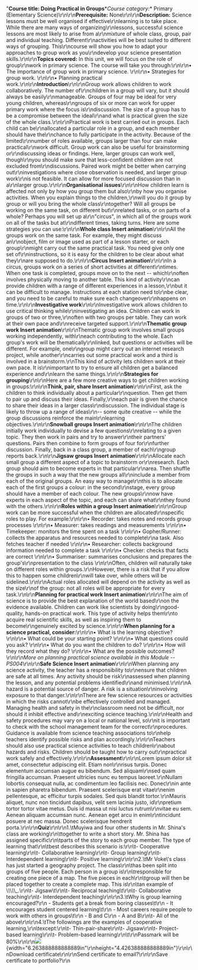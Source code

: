 "**Course title: Doing Practical in Groups**\**Course category:** Primary (Elementary Science)\r\n\r\n**Prerequisite:** None\r\n\r\n**Description:** Science lessons must be well organised if effective\r\nlearning is to take place. While there are many ways of organizing\r\nlessons, successful science lessons are most likely to arise from a\r\nmixture of whole class, group, pair and individual teaching. Different\r\nactivities will be best suited to different ways of grouping. This\r\ncourse will show you how to adapt your approaches to group work as you\r\ndevelop your science presentation skills.\r\n\r\n**Topics covered:** In this unit, we will focus on the role of group\r\nwork in primary science. The course will take you through:\r\n\r\n• The importance of group work in primary science. \r\n\r\n• Strategies for group work. \r\n\r\n• Planning practical work.\r\n\r\n**Introduction**\r\n\r\nGroup work allows children to work collaboratively. The number of\r\nchildren in a group will vary, but it should always be easily\r\nmanageable. Groups of four may be ideal for very young children, whereas\r\ngroups of six or more can work for upper primary work where the focus is\r\ndiscussion. The size of a group has to be a compromise between the ideal\r\nand what is practical given the size of the whole class.\r\n\r\nPractical work is best carried out in groups. Each child can be\r\nallocated a particular role in a group, and each member should have the\r\nchance to fully participate in the activity. Because of the limited\r\nnumber of roles available, groups larger than four can make practical\r\nwork difficult. Group work can also be useful for brainstorming or\r\ndiscussing ideas or findings. Here, larger groups can work well, though\r\nyou should make sure that less-confident children are not excluded from\r\ndiscussions. Paired work might be better when carrying out\r\ninvestigations where close observation is needed, and larger group work\r\nis not feasible. It can allow for more focused discussion than in a\r\nlarger group.\r\n\r\n**Organisational issues**\r\n\r\nHow children learn is affected not only by how you group them but also\r\nby how you organise activities. When you explain things to the children,\r\nwill you do it group by group or will you bring the whole class\r\ntogether? Will all groups be working on the same task, on different but\r\nrelated tasks, or on parts of a whole? Perhaps you will set up a\r\n\"circus\", in which all of the groups work on all of the tasks but at\r\ndifferent times, taking turns. Here are some strategies you can use:\r\n\r\n**Whole class Insert animation**\r\n\r\nAll the groups work on the same task. For example, they might discuss an\r\nobject, film or image used as part of a lesson starter, or each group\r\nmight carry out the same practical task. You need give only one set of\r\ninstructions, so it is easy for the children to be clear about what they\r\nare supposed to do.\r\n\r\n**Circus Insert animation**\r\n\r\nIn a circus, groups work on a series of short activities at different\r\ntimes. When one task is completed, groups move on to the next -- which\r\noften involves physically moving to another table. This kind of activity\r\ncan provide children with a range of different experiences in a lesson,\r\nbut it can be difficult to manage. Instructions at each station need to\r\nbe clear, and you need to be careful to make sure each changeover\r\nhappens on time.\r\n\r\n**Investigative work**\r\n\r\nInvestigative work allows children to use critical thinking while\r\ninvestigating an idea. Children can work in groups of two or three,\r\noften with two groups per table. They can work at their own pace and\r\nreceive targeted support.\r\n\r\n**Thematic group work Insert animation**\r\n\r\nThematic group work involves small groups working independently, with\r\neach contributing to the whole. Each group's work will be thematically\r\nlinked, but questions or activities will be different. For example, one\r\ngroup might carry out an internet research project, while another\r\ncarries out some practical work and a third is involved in a brainstorm.\r\nThis kind of activity lets children work at their own pace. It is\r\nimportant to try to ensure all children get a balanced experience and\r\nlearn the same things.\r\n\r\n**Strategies for grouping**\r\n\r\nHere are a few more creative ways to get children working in groups:\r\n\r\n**Think, pair, share Insert animation**\r\n\r\nFirst, ask the children to think individually about a particular\r\nquestion. Then get them to pair up and discuss their ideas. Finally,\r\neach pair is given the chance to share their ideas in a larger class\r\ndiscussion. The individual stage is likely to throw up a range of ideas\r\n-- some quite creative -- while the group discussions reinforce the main\r\nlearning objectives.\r\n\r\n**Snowball groups Insert animation**\r\n\r\nThe children initially work individually to devise a few questions\r\nrelating to a given topic. They then work in pairs and try to answer\r\ntheir partners' questions. Pairs then combine to form groups of four for\r\nfurther discussion. Finally, back in a class group, a member of each\r\ngroup reports back.\r\n\r\n**Jigsaw groups Insert animation**\r\n\r\nAllocate each small group a different aspect of a topic to brainstorm or\r\nresearch. Each group should aim to become experts in that particular\r\narea. Then shuffle the groups in such a way that the new groups all\r\ninclude a member from each of the original groups. An easy way to manage\r\nthis is to allocate each of the first groups a colour: in the second\r\nstage, every group should have a member of each colour. The new groups\r\nnow have experts in each aspect of the topic, and each can share what\r\nthey found with the others.\r\n\r\n**Roles within a group Insert animation**\r\n\r\nGroup work can be more successful when the children are allocated\r\nspecific roles to play. For example:\r\n\r\n• Recorder: takes notes and records group processes \r\n\r\n• Measurer: takes readings and measurements \r\n\r\n• Timekeeper: monitors the time spent on a task \r\n\r\n• Gopher/Runner: collects the apparatus and resources needed to complete\r\na task. Also fetches teacher if needed \r\n\r\n• Researcher: collects background information needed to complete a task \r\n\r\n• Checker: checks that facts are correct \r\n\r\n• Summariser: summarises conclusions and prepares the group's\r\npresentation to the class \r\n\r\nOften, children will naturally take on different roles within groups.\r\nHowever, there is a risk that if you allow this to happen some children\r\nwill take over, while others will be sidelined.\r\n\r\nActual roles allocated will depend on the activity as well as the size\r\nof the group: not all roles will be appropriate for every task.\r\n\r\n**Planning for practical work Insert animation**\r\n\r\nThe aim of science is to provide the best explanation of the world based\r\non the evidence available. Children can work like scientists by doing\r\ngood-quality, hands-on practical work. This type of activity helps them\r\nto acquire real scientific skills, as well as inspiring them to become\r\ngenuinely excited by science.\r\n\r\n**When planning for a science practical, consider:**\r\n\r\n• What is the learning objective? \r\n\r\n• What could be your starting point? \r\n\r\n• What questions could you ask? \r\n\r\n• What do you want the children to do? \r\n\r\n• How will they record what they do? \r\n\r\n• What are the possible outcomes? \r\n\r\n*More on planning practical science available in this Module -- PS004*\r\n\r\n**Safe Science Insert animation**\r\n\r\nWhen planning any science activity, the teacher has a responsibility to\r\nensure that children are safe at all times. Any activity should be risk\r\nassessed when planning the lesson, and any potential problems identified\r\nand minimised.\r\n\r\nA hazard is a potential source of danger. A risk is a situation\r\ninvolving exposure to that danger.\r\n\r\nThere are few science resources or activities in which the risks cannot\r\nbe effectively controlled and managed. Managing health and safety in the\r\nclassroom need not be difficult, nor should it inhibit effective and\r\nexciting science teaching.\r\n\r\nHealth and safety procedures may vary on a local or national level, so\r\nit is important to check with the school management team for the correct\r\nprocedures. Guidance is available from science teaching associations to\r\nhelp teachers identify possible risks and plan accordingly.\r\n\r\nTeachers should also use practical science activities to teach children\r\nabout hazards and risks. Children should be taught how to carry out\r\npractical work safely and effectively.\r\n\r\n**Assessment**\r\n\r\nLorem ipsum dolor sit amet, consectetur adipiscing elit. Etiam non\r\nrisus turpis. Donec elementum accumsan augue eu bibendum. Sed aliquam\r\nsed quam fringilla accumsan. Praesent ultricies nunc eu tempus laoreet.\r\nNullam lobortis consequat nulla, ac condimentum leo facilisis nec. Donec\r\nin ante in sapien pharetra bibendum. Praesent scelerisque erat vitae\r\nenim pellentesque, ac efficitur turpis sodales. Sed quis blandit tortor.\r\nMauris aliquet, nunc non tincidunt dapibus, velit sem lacinia justo, id\r\npretium tortor tortor vitae metus. Duis id massa ut nisi luctus rutrum\r\nvitae eu sem. Aenean aliquam accumsan nunc. Aenean eget arcu in enim\r\ntincidunt posuere at nec massa. Donec scelerisque hendrerit porta.\r\n\r\n**Quiz**\r\n\r\n1.\tMuyiwa and four other students in Mr. Shina's class are working\r\n\ttogether to write a short story. Mr. Shina has assigned specific\r\n\tparts of the story to each group member. The type of learning that\r\n\tbest describes this scenario is:\r\n\t- Cooperative learning\r\n\t- Collaborative learning\r\n\t- Group learning\r\n\t- Interdependent learning\r\n\t- Positive learning\r\n\r\n2.\tMr Voke\\'s class has just started a geography project. The class\r\n\thas been split into groups of five people. Each person in a group is\r\n\tresponsible for creating one piece of a map. The five pieces in each\r\n\tgroup will then be placed together to create a complete map. This is\r\n\tan example of \\_\\_\\_\\_\\_.\r\n\t- Jigsaw\t\r\n\t- Reciprocal teaching\t\r\n\t- Collaborative teaching\r\n\t- Interdependent teaching\r\n\r\n3.\tWhy is group learning encouraged?\r\n    - Students get a break from boring classes\t\r\n    - It encourages student centered learning\t\r\n    - Most careers require people to work with others in groups\t\r\n    - B and C\r\n    - A and B\r\n\t- All of the above\r\n\r\n4.\tThe followings are the examples of cooperative learning,\r\n\texcept:\r\n\t- Thin-pair-share\r\n\t- Jigsaw\r\n\t- Project-based learning\r\n\t- Problem-based learning\r\n\t\r\nPassmark will be 80%\r\n\r\n![](media/image1.emf){width=\"6.263888888888889in\"\r\nheight=\"4.426388888888889in\"}\r\n\r\nDownload certificate\r\n\r\nSend certificate to email?\r\n\r\nSave certificate to portfolio?\r\n
